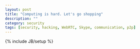 ```yaml
---
layout: post
title: "Computing is hard. Let's go shopping"
description: ""
category: security
tags: [security, hacking, WebRTC, Skype, communication, p2p]
---
```

{% include JB/setup %}


